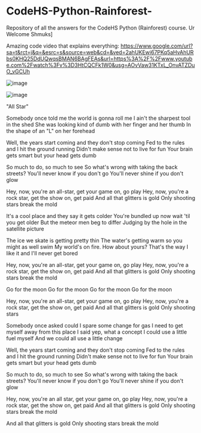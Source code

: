 # CodeHS-Python-Rainforest-
Repository of all the answers for the CodeHS Python (Rainforest) course. 
Ur Welcome Shmuks]

Amazing code video that explains everything: https://www.google.com/url?sa=t&rct=j&q=&esrc=s&source=web&cd=&ved=2ahUKEwi67PKq5aHvAhURbs0KHQ25DdUQwqsBMAN6BAgFEAs&url=https%3A%2F%2Fwww.youtube.com%2Fwatch%3Fv%3D3HtCQCFk1W0&usg=AOvVaw31KTxL_OnvATZDuO_vGCUh

![image](https://user-images.githubusercontent.com/64118255/110399750-5a892180-8044-11eb-94e1-0f3515029276.jpeg)

![image](https://user-images.githubusercontent.com/64118255/110399800-78568680-8044-11eb-9832-80250b96e86e.jpeg)


"All Star"

Somebody once told me the world is gonna roll me
I ain't the sharpest tool in the shed
She was looking kind of dumb with her finger and her thumb
In the shape of an "L" on her forehead

Well, the years start coming and they don't stop coming
Fed to the rules and I hit the ground running
Didn't make sense not to live for fun
Your brain gets smart but your head gets dumb

So much to do, so much to see
So what's wrong with taking the back streets?
You'll never know if you don't go
You'll never shine if you don't glow

Hey, now, you're an all-star, get your game on, go play
Hey, now, you're a rock star, get the show on, get paid
And all that glitters is gold
Only shooting stars break the mold

It's a cool place and they say it gets colder
You're bundled up now wait 'til you get older
But the meteor men beg to differ
Judging by the hole in the satellite picture

The ice we skate is getting pretty thin
The water's getting warm so you might as well swim
My world's on fire. How about yours?
That's the way I like it and I'll never get bored

Hey, now, you're an all-star, get your game on, go play
Hey, now, you're a rock star, get the show on, get paid
And all that glitters is gold
Only shooting stars break the mold

Go for the moon
Go for the moon
Go for the moon
Go for the moon

Hey, now, you're an all-star, get your game on, go play
Hey, now, you're a rock star, get the show on, get paid
And all that glitters is gold
Only shooting stars

Somebody once asked could I spare some change for gas
I need to get myself away from this place
I said yep, what a concept
I could use a little fuel myself
And we could all use a little change

Well, the years start coming and they don't stop coming
Fed to the rules and I hit the ground running
Didn't make sense not to live for fun
Your brain gets smart but your head gets dumb

So much to do, so much to see
So what's wrong with taking the back streets?
You'll never know if you don't go
You'll never shine if you don't glow

Hey, now, you're an all star, get your game on, go play
Hey, now, you're a rock star, get the show on, get paid
And all that glitters is gold
Only shooting stars break the mold

And all that glitters is gold
Only shooting stars break the mold
